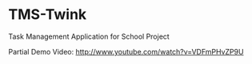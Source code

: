 TMS-Twink
=========

Task Management Application for School Project


Partial Demo Video:  http://www.youtube.com/watch?v=VDFmPHvZP9U
